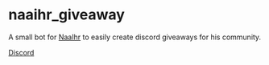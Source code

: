 # naaihr_giveaway
A small bot for [NaaIhr](https://naaihr.de) to easily create discord giveaways for his community.

[Discord](https://discord.gg/naaihr)
